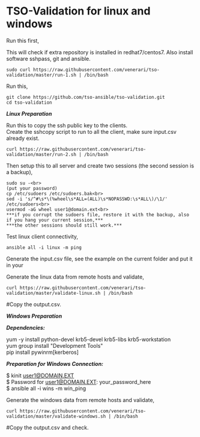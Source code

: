 # TSO-Validation for linux and windows

Run this first,

This will check if extra repository is installed in redhat7/centos7.  Also install software sshpass, git and ansible.
```
sudo curl https://raw.githubusercontent.com/venerari/tso-validation/master/run-1.sh | /bin/bash
```

Run this,

```
git clone https://github.com/tso-ansible/tso-validation.git
cd tso-validation
```

***Linux Preparation***

Run this to copy the ssh public key to the clients.<br>
Create the sshcopy script to run to all the client, make sure input.csv already exist.<br>

```
curl https://raw.githubusercontent.com/venerari/tso-validation/master/run-2.sh | /bin/bash
```

Then setup this to all server and create two sessions (the second session is a backup),
```
sudo su -<br>
(put your password)
cp /etc/sudoers /etc/sudoers.bak<br>
sed -i 's/^#\s*\(%wheel\s*ALL=(ALL)\s*NOPASSWD:\s*ALL\)/\1/' /etc/sudoers<br>
usermod -aG wheel user1@domain.ext<br>
***if you corrupt the sudoers file, restore it with the backup, also if you hang your current session,***
***the other sessions should still work.***
```

Test linux client connectivity,

```
ansible all -i linux -m ping
```

Generate the input.csv file, see the example on the current folder and put it in your 

Generate the linux data from remote hosts and validate,
```
curl https://raw.githubusercontent.com/venerari/tso-validation/master/validate-linux.sh | /bin/bash
```

#Copy the output.csv.


***Windows Preparation***



***Dependencies:***

yum -y install python-devel krb5-devel krb5-libs krb5-workstation<br>
yum group install "Development Tools"<br>
pip install pywinrm[kerberos]<br>

***Preparation for Windows Connection:***

$ kinit user1@DOMAIN.EXT<br>
$ Password for user1@DOMAIN.EXT: your_password_here<br>
$ ansible all -i wins -m win_ping<br>

Generate the windows data from remote hosts and validate,
```
curl https://raw.githubusercontent.com/venerari/tso-validation/master/validate-windows.sh | /bin/bash
```

#Copy the output.csv and check.
